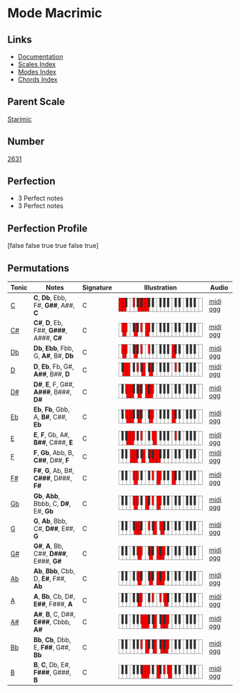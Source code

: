 # Mode Macrimic

## Links

- [Documentation](index.md)
- [Scales Index](Scales.md)
- [Modes Index](Modes.md)
- [Chords Index](Chords.md)

## Parent Scale

[Starimic](ScaleStarimic.md)

## Number

[2631](https://ianring.com/musictheory/scales/2631)

## Perfection

- 3 Perfect notes
- 3 Perfect notes

## Perfection Profile

[false false true true false true]

## Permutations

| Tonic | Notes | Signature | Illustration | Audio |
|-------|-------|-----------|--------------|-------|
| [C](ModeCNaturalMacrimic.md) | **C**, **Db**, Ebb, F#, **G##**, A##, **C** | C | ![CNaturalMacrimic](ModeCNaturalMacrimic.png) | [midi](ModeCNaturalMacrimic.mid) [ogg](ModeCNaturalMacrimic.ogg) |
| [C#](ModeCSharpMacrimic.md) | **C#**, **D**, Eb, F##, **G###**, A###, **C#** | C | ![CSharpMacrimic](ModeCSharpMacrimic.png) | [midi](ModeCSharpMacrimic.mid) [ogg](ModeCSharpMacrimic.ogg) |
| [Db](ModeDFlatMacrimic.md) | **Db**, **Ebb**, Fbb, G, **A#**, B#, **Db** | C | ![DFlatMacrimic](ModeDFlatMacrimic.png) | [midi](ModeDFlatMacrimic.mid) [ogg](ModeDFlatMacrimic.ogg) |
| [D](ModeDNaturalMacrimic.md) | **D**, **Eb**, Fb, G#, **A##**, B##, **D** | C | ![DNaturalMacrimic](ModeDNaturalMacrimic.png) | [midi](ModeDNaturalMacrimic.mid) [ogg](ModeDNaturalMacrimic.ogg) |
| [D#](ModeDSharpMacrimic.md) | **D#**, **E**, F, G##, **A###**, B###, **D#** | C | ![DSharpMacrimic](ModeDSharpMacrimic.png) | [midi](ModeDSharpMacrimic.mid) [ogg](ModeDSharpMacrimic.ogg) |
| [Eb](ModeEFlatMacrimic.md) | **Eb**, **Fb**, Gbb, A, **B#**, C##, **Eb** | C | ![EFlatMacrimic](ModeEFlatMacrimic.png) | [midi](ModeEFlatMacrimic.mid) [ogg](ModeEFlatMacrimic.ogg) |
| [E](ModeENaturalMacrimic.md) | **E**, **F**, Gb, A#, **B##**, C###, **E** | C | ![ENaturalMacrimic](ModeENaturalMacrimic.png) | [midi](ModeENaturalMacrimic.mid) [ogg](ModeENaturalMacrimic.ogg) |
| [F](ModeFNaturalMacrimic.md) | **F**, **Gb**, Abb, B, **C##**, D##, **F** | C | ![FNaturalMacrimic](ModeFNaturalMacrimic.png) | [midi](ModeFNaturalMacrimic.mid) [ogg](ModeFNaturalMacrimic.ogg) |
| [F#](ModeFSharpMacrimic.md) | **F#**, **G**, Ab, B#, **C###**, D###, **F#** | C | ![FSharpMacrimic](ModeFSharpMacrimic.png) | [midi](ModeFSharpMacrimic.mid) [ogg](ModeFSharpMacrimic.ogg) |
| [Gb](ModeGFlatMacrimic.md) | **Gb**, **Abb**, Bbbb, C, **D#**, E#, **Gb** | C | ![GFlatMacrimic](ModeGFlatMacrimic.png) | [midi](ModeGFlatMacrimic.mid) [ogg](ModeGFlatMacrimic.ogg) |
| [G](ModeGNaturalMacrimic.md) | **G**, **Ab**, Bbb, C#, **D##**, E##, **G** | C | ![GNaturalMacrimic](ModeGNaturalMacrimic.png) | [midi](ModeGNaturalMacrimic.mid) [ogg](ModeGNaturalMacrimic.ogg) |
| [G#](ModeGSharpMacrimic.md) | **G#**, **A**, Bb, C##, **D###**, E###, **G#** | C | ![GSharpMacrimic](ModeGSharpMacrimic.png) | [midi](ModeGSharpMacrimic.mid) [ogg](ModeGSharpMacrimic.ogg) |
| [Ab](ModeAFlatMacrimic.md) | **Ab**, **Bbb**, Cbb, D, **E#**, F##, **Ab** | C | ![AFlatMacrimic](ModeAFlatMacrimic.png) | [midi](ModeAFlatMacrimic.mid) [ogg](ModeAFlatMacrimic.ogg) |
| [A](ModeANaturalMacrimic.md) | **A**, **Bb**, Cb, D#, **E##**, F###, **A** | C | ![ANaturalMacrimic](ModeANaturalMacrimic.png) | [midi](ModeANaturalMacrimic.mid) [ogg](ModeANaturalMacrimic.ogg) |
| [A#](ModeASharpMacrimic.md) | **A#**, **B**, C, D##, **E###**, Cbbb, **A#** | C | ![ASharpMacrimic](ModeASharpMacrimic.png) | [midi](ModeASharpMacrimic.mid) [ogg](ModeASharpMacrimic.ogg) |
| [Bb](ModeBFlatMacrimic.md) | **Bb**, **Cb**, Dbb, E, **F##**, G##, **Bb** | C | ![BFlatMacrimic](ModeBFlatMacrimic.png) | [midi](ModeBFlatMacrimic.mid) [ogg](ModeBFlatMacrimic.ogg) |
| [B](ModeBNaturalMacrimic.md) | **B**, **C**, Db, E#, **F###**, G###, **B** | C | ![BNaturalMacrimic](ModeBNaturalMacrimic.png) | [midi](ModeBNaturalMacrimic.mid) [ogg](ModeBNaturalMacrimic.ogg) |

